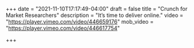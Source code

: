 +++
date = "2021-11-10T17:17:49-04:00"
draft = false
title = "Crunch for Market Researchers"
description = "It’s time to deliver online."
video = "https://player.vimeo.com/video/446659176"
mob_video = "https://player.vimeo.com/video/446617754"

+++

